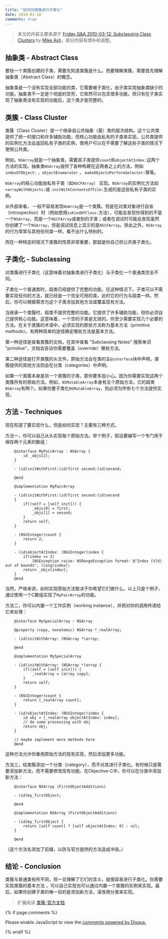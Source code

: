 ```yaml
---
title: "如何对类簇进行子类化"
date: 2019-01-10
comments: true
---
```


>本文的内容主要来源于 [Friday Q&A 2010-03-12: Subclassing Class Clusters](https://www.mikeash.com/pyblog/friday-qa-2010-03-12-subclassing-class-clusters.html) by [Mike Ash](https://www.mikeash.com/)，部分内容有增补和调整。


## 抽象类 - Abstract Class
要给一个类簇创建的子类，需要先知道类簇是什么。而要理解类簇，需要首先理解抽象类（Abstract Class）的概念。

抽象类是一个没有实现全部功能的类，它需要被子类化，由子类实现抽象类缺少的功能。抽象类不一定是个彻底的空壳，它依然可以包含很多功能，但只有在子类实现了抽象类没有实现的功能后，这个类才是完整的。

## 类簇 - Class Cluster
类簇（Class Cluster）是一个继承自公共抽象（基）类的层次结构。这个公共类提供了统一的接口和许多辅助功能，而核心功能由私有的子类来实现。公共类提供的实例化方法会返回私有子类的实例，使用户可以在不需要了解这些子类的情况下使用公共类。

例如，`NSArray`就是一个抽象类，需要其子类提供`count`和`objectAtIndex:`这两个方法的实现。抽象类`NSArray`提供了各种构建在这两者之上的方法，例如`indexOfObject:` ，`objectEnumerator` ， `makeObjectsPerformSelector:`等等。

`NSArray`的核心功能由私有子类（如`NSCFArray`） 实现。`NSArray`的实例化方法如`+arrayWithObjects:`或`-initWithContentsOfFile:`生成的是这些私有子类的实例。

从外部来看， 一般不容易发现`NSArray`是一个类簇。但是在对类对象进行自省（introspection）时（例如使用`isKindOfClass:`方法），可能会发现你得到的不是一个`NSArray`，而是一个`NSCFArray`或者别的子类；或者在调试时可能会发现虽然你创建了一个`NSArray`，但是调试信息上显示的是`NSCFArray`。除此之外，`NSArray`的行为常常与其他任何类一样，看不出什么特别的。

而在一种特定的情况下类簇的性质非常重要，那就是你自己将公共类子类化。

## 子类化 - Subclassing
对类簇进行子类化（这意味着对抽象类进行子类化）与子类化一个普通类完全不同。

子类化一个普通类时，超类已经提供了完整的功能。在这种情况下，子类可以不需要实现任何的方法，就已经是一个完全可用的类，此时它的行为与超类一样。然后，你可以根据需求为这个子类添加其他方法或覆盖现有方法。

当继承一个类簇时，超类不提供完整的功能。它提供了许多辅助功能，但你必须自己提供核心功能。这意味着，一个空的子类是无效的。你至少需要实现几个必要的方法。在关于类簇的术语中，必须实现的那些方法称为基本方法（primitive methods）。有两种简单的途径确定哪些方法是基本方法。

第一种途径是查看类簇的文档，在其中查看 "Subclassing Notes" 搜索单词 "primitive"，文档会告诉你需要覆盖（override）哪些方法。

第二种途径是打开类簇的头文件。原始方法会在类的主`@interface`块中声明。类簇提供的其他方法则会在分类（categories）中声明。

如果一个类簇本身是另一个类簇的子类，那你要多加小心。因为你需要实现这两个类簇所有的原始方法。例如，`NSMutableArray`本身有五个原始方法，它的超类`NSArray`有两个。如果你要子类化`NSMutableArray`，则必须为所有七个方法提供实现。

## 方法 - Techniques 
现在知道了要实现什么，但是如何实现？主要有三种方式。

方法一，你可以自己从头实现每个原始方法。举个例子，假设要编写一个专门用于保存两个元素的数组：
```
    @interface MyPairArray : NSArray {
        id _objs[2];
    }

    - (id)initWithFirst:(id)first second:(id)second;

    @end
    
    @implementation MyPairArray
    
    - (id)initWithFirst:(id)first second:(id)second
    {
        if((self = [self init])) {
            _objs[0] = first;
            _objs[1] = second;
        }
        return self;
    }
    
    - (NSUInteger)count {
        return 2;
    }
    
    - (id)objectAtIndex: (NSUInteger)index {
        if(index >= 2)
            [NSException raise: NSRangeException format: @"Index (%ld) out of bounds", (long)index];
        return _objs[index];
    }
    @end
```

当然，严格来讲，如何实现原始方法取决于你希望它们做什么。以上只是个例子，通过使用一个C数组实现了`MyPairArray`的功能。

方法二，你可以内置一个工作实例（working instance），并把对你的调用传递给它来处理：

```
    @interface MySpecialArray : NSArray

    @property (copy, nonatomic) NSArray *_realArray;
    
    - (id)initWithArray: (NSArray *)array;
    
    @end
    
    @implementation MySpecialArray
    
    - (id)initWithArray: (NSArray *)array {
        if((self = [self init])) {
            _realArray = [array copy];
        }
        return self;
    }
        
    - (NSUInteger)count {
        return [_realArray count];
    }
    
    - (id)objectAtIndex: (NSUInteger)index {
        id obj = [_realArray objectAtIndex: index];
        // do some processing with obj
        return obj;
    }
    
    // maybe implement more methods here
    @end
```

这种方法允许你重用原始方法的现有实现，然后添加更多功能。

方法三，给类簇添加一个分类（category），而不对其进行子类化。有时候只是需要添加新方法，而不需要修改现有功能。在Objective-C中，你可以在分类中添加新方法：

```
    @interface NSArray (FirstObjectAdditions)
    
    - (id)my_firstObject;
    
    @end
    
    @implementation NSArray (FirstObjectAdditions)
    
    - (id)my_firstObject {
        return [self count] ? [self objectAtIndex: 0] : nil;
    }
    
    @end
```

（这个方法名添加了前缀，以防与官方提供的方法造成冲突。）

## 结论 - Conclusion
类簇与普通类有所不同，但一旦理解了它们的含义，就很容易进行子类化。你需要实现类簇的基本方法 ，可以自己实现也可以通过内置一个类簇的实例来实现。最后，如果你创建子类的唯一目的是添加新方法，请改用分类来实现。

> 扩展阅读
[类簇-官方文档](https://developer.apple.com/library/archive/documentation/General/Conceptual/CocoaEncyclopedia/ClassClusters/ClassClusters.html#//apple_ref/doc/uid/TP40010810-CH4-SW1)


{% if page.comments %} 
<div id="disqus_thread"></div>
<script>

/**
*  RECOMMENDED CONFIGURATION VARIABLES: EDIT AND UNCOMMENT THE SECTION BELOW TO INSERT DYNAMIC VALUES FROM YOUR PLATFORM OR CMS.
*  LEARN WHY DEFINING THESE VARIABLES IS IMPORTANT: https://disqus.com/admin/universalcode/#configuration-variables*/
/*
var disqus_config = function () {
this.page.url = PAGE_URL;  // Replace PAGE_URL with your page's canonical URL variable
this.page.identifier = PAGE_IDENTIFIER; // Replace PAGE_IDENTIFIER with your page's unique identifier variable
};
*/
(function() { // DON'T EDIT BELOW THIS LINE
var d = document, s = d.createElement('script');
s.src = 'https://https-lisply-github-io.disqus.com/embed.js';
s.setAttribute('data-timestamp', +new Date());
(d.head || d.body).appendChild(s);
})();
</script>
<noscript>Please enable JavaScript to view the <a href="https://disqus.com/?ref_noscript">comments powered by Disqus.</a></noscript>

{% endif %}
